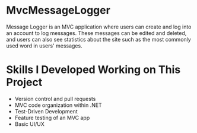 # MvcMessageLogger
Message Logger is an MVC application where users can create and log into an account to log messages. These messages can be edited and deleted, and users can also see statistics about the site such as the most commonly used word in users' messages.

# Skills I Developed Working on This Project
* Version control and pull requests
* MVC code organization within .NET
* Test-Driven Development
* Feature testing of an MVC app
* Basic UI/UX
